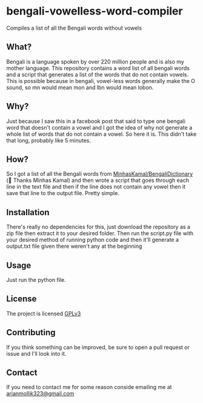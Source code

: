 # bengali-vowelless-word-compiler

 Compiles a list of all the Bengali words without vowels

## What?

Bengali is a language spoken by over 220 million people and is also my mother language. This repository contains a word list of all bengali words and a script that generates a list of the words that do not contain vowels. This is possible because in bengali, vowel-less words generally make the O sound, so mn would mean mon and lbn would mean lobon.

## Why?

Just because I saw this in a facebook post that said to type one bengali word that doesn't contain a vowel and I got the idea of why not generate a whole list of words that do not contain a vowel. So here it is. This didn't take that long, probably like 5 minutes.

## How?

So I got a list of all the Bengali words from [MinhasKamal/BengaliDictionary](https://github.com/MinhasKamal/BengaliDictionary) (🤍 Thanks Minhas Kamal) and then wrote a script that goes through each line in the text file and then if the line does not contain any vowel then it save that line to the output file. Pretty simple.

## Installation

There's really no dependencies for this, just download the repository as a zip file then extract it to your desired folder. Then run the script.py file with your desired method of running python code and then it'll generate a output.txt file given there weren't any at the beginning

## Usage

Just run the python file.

## License

The project is licensed [GPLv3](https://www.gnu.org/licenses/gpl-3.0.en.html "The GNU General Public License is a free, copyleft license for software and other kinds of works. The licenses for most software and other practical works")

## Contributing

If you think something can be improved, be sure to open a pull request or issue and I'll look into it.

## Contact

If you need to contact me for some reason conside emailing me at [arianmollik323@gmail.com](mailto:arianmollik323@gmail.com)
